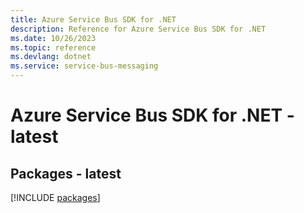 ```yaml
---
title: Azure Service Bus SDK for .NET
description: Reference for Azure Service Bus SDK for .NET
ms.date: 10/26/2023
ms.topic: reference
ms.devlang: dotnet
ms.service: service-bus-messaging
---
```

# Azure Service Bus SDK for .NET - latest
## Packages - latest
[!INCLUDE [packages](service-bus-index.md)]